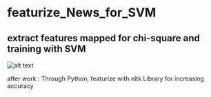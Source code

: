 # featurize_News_for_SVM
## extract features mapped for chi-square and training with SVM 
![alt text](https://github.com/SongChiyoon/featurize_News_for_SVM/blob/master/chi_result.jpeg)

after work : Through Python, featurize with nltk Library for increasing accuracy

